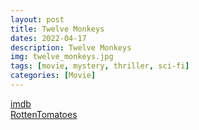 ```yaml
---
layout: post
title: Twelve Monkeys
dates: 2022-04-17
description: Twelve Monkeys
img: twelve_monkeys.jpg
tags: [movie, mystery, thriller, sci-fi]
categories: [Movie]
---
```


[imdb](https://www.imdb.com/title/tt0114746/)  
[RottenTomatoes](https://www.rottentomatoes.com/m/12_monkeys)
